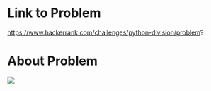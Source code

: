 # Link to Problem
https://www.hackerrank.com/challenges/python-division/problem?

# About Problem

<img src="C:\Users\girid\OneDrive\Pictures\Screenshots\Screenshot 2023-05-09 163722.png">
